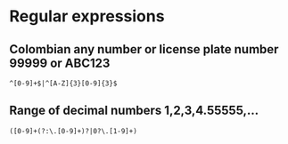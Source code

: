 # Regular expressions

## Colombian any number or license plate number 99999 or ABC123
```
^[0-9]+$|^[A-Z]{3}[0-9]{3}$
```

## Range of decimal numbers 1,2,3,4.55555,...
```
([0-9]+(?:\.[0-9]+)?|0?\.[1-9]+)
```
